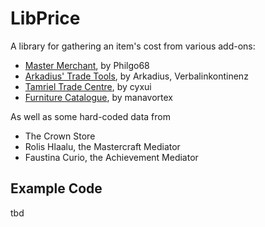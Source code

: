 # LibPrice

A library for gathering an item's cost from various add-ons:

- [Master Merchant](https://www.esoui.com/downloads/info928-MasterMerchant.html), by Philgo68
- [Arkadius' Trade Tools](https://www.esoui.com/downloads/info1752-ArkadiusTradeTools.html), by Arkadius, Verbalinkontinenz
- [Tamriel Trade Centre](https://www.esoui.com/downloads/info1245-TamrielTradeCentre.html), by cyxui
- [Furniture Catalogue](https://www.esoui.com/downloads/info1617-FurnitureCatalogue.html), by manavortex

As well as some hard-coded data from

- The Crown Store
- Rolis Hlaalu, the Mastercraft Mediator
- Faustina Curio, the Achievement Mediator

## Example Code

tbd




